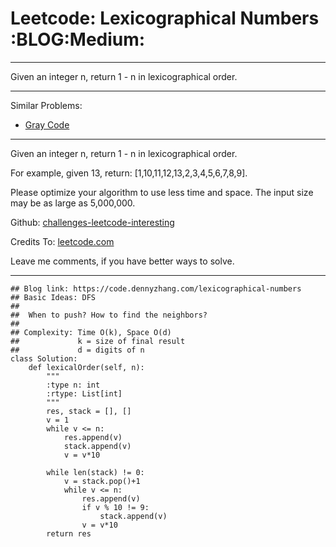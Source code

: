 # Leetcode: Lexicographical Numbers     :BLOG:Medium:


---

Given an integer n, return 1 - n in lexicographical order.  

---

Similar Problems:  
-   [Gray Code](https://code.dennyzhang.com/gray-code)

---

Given an integer n, return 1 - n in lexicographical order.  

For example, given 13, return: [1,10,11,12,13,2,3,4,5,6,7,8,9].  

Please optimize your algorithm to use less time and space. The input size may be as large as 5,000,000.  

Github: [challenges-leetcode-interesting](https://github.com/DennyZhang/challenges-leetcode-interesting/tree/master/lexicographical-numbers)  

Credits To: [leetcode.com](https://leetcode.com/problems/lexicographical-numbers/description/)  

Leave me comments, if you have better ways to solve.  

---

    ## Blog link: https://code.dennyzhang.com/lexicographical-numbers
    ## Basic Ideas: DFS
    ##
    ##  When to push? How to find the neighbors?
    ##
    ## Complexity: Time O(k), Space O(d)
    ##             k = size of final result
    ##             d = digits of n
    class Solution:
        def lexicalOrder(self, n):
            """
            :type n: int
            :rtype: List[int]
            """
            res, stack = [], []
            v = 1
            while v <= n:
                res.append(v)
                stack.append(v)
                v = v*10
    
            while len(stack) != 0:
                v = stack.pop()+1
                while v <= n:
                    res.append(v)
                    if v % 10 != 9:
                        stack.append(v)
                    v = v*10
            return res